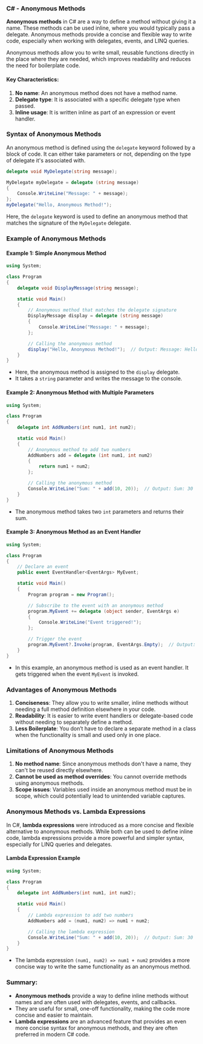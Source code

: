 ### C# - Anonymous Methods

**Anonymous methods** in C# are a way to define a method without giving it a name. These methods can be used inline, where you would typically pass a delegate. Anonymous methods provide a concise and flexible way to write code, especially when working with delegates, events, and LINQ queries.

Anonymous methods allow you to write small, reusable functions directly in the place where they are needed, which improves readability and reduces the need for boilerplate code.

#### Key Characteristics:
1. **No name**: An anonymous method does not have a method name.
2. **Delegate type**: It is associated with a specific delegate type when passed.
3. **Inline usage**: It is written inline as part of an expression or event handler.

### Syntax of Anonymous Methods

An anonymous method is defined using the `delegate` keyword followed by a block of code. It can either take parameters or not, depending on the type of delegate it's associated with.

```csharp
delegate void MyDelegate(string message);

MyDelegate myDelegate = delegate (string message)
{
    Console.WriteLine("Message: " + message);
};
myDelegate("Hello, Anonymous Method!");
```

Here, the `delegate` keyword is used to define an anonymous method that matches the signature of the `MyDelegate` delegate.

### Example of Anonymous Methods

#### Example 1: Simple Anonymous Method

```csharp
using System;

class Program
{
    delegate void DisplayMessage(string message);

    static void Main()
    {
        // Anonymous method that matches the delegate signature
        DisplayMessage display = delegate (string message)
        {
            Console.WriteLine("Message: " + message);
        };

        // Calling the anonymous method
        display("Hello, Anonymous Method!");  // Output: Message: Hello, Anonymous Method!
    }
}
```

- Here, the anonymous method is assigned to the `display` delegate.
- It takes a `string` parameter and writes the message to the console.

#### Example 2: Anonymous Method with Multiple Parameters

```csharp
using System;

class Program
{
    delegate int AddNumbers(int num1, int num2);

    static void Main()
    {
        // Anonymous method to add two numbers
        AddNumbers add = delegate (int num1, int num2)
        {
            return num1 + num2;
        };

        // Calling the anonymous method
        Console.WriteLine("Sum: " + add(10, 20));  // Output: Sum: 30
    }
}
```

- The anonymous method takes two `int` parameters and returns their sum.

#### Example 3: Anonymous Method as an Event Handler

```csharp
using System;

class Program
{
    // Declare an event
    public event EventHandler<EventArgs> MyEvent;

    static void Main()
    {
        Program program = new Program();

        // Subscribe to the event with an anonymous method
        program.MyEvent += delegate (object sender, EventArgs e)
        {
            Console.WriteLine("Event triggered!");
        };

        // Trigger the event
        program.MyEvent?.Invoke(program, EventArgs.Empty);  // Output: Event triggered!
    }
}
```

- In this example, an anonymous method is used as an event handler. It gets triggered when the event `MyEvent` is invoked.

### Advantages of Anonymous Methods

1. **Conciseness**: They allow you to write smaller, inline methods without needing a full method definition elsewhere in your code.
2. **Readability**: It is easier to write event handlers or delegate-based code without needing to separately define a method.
3. **Less Boilerplate**: You don’t have to declare a separate method in a class when the functionality is small and used only in one place.

### Limitations of Anonymous Methods

1. **No method name**: Since anonymous methods don't have a name, they can't be reused directly elsewhere.
2. **Cannot be used as method overrides**: You cannot override methods using anonymous methods.
3. **Scope issues**: Variables used inside an anonymous method must be in scope, which could potentially lead to unintended variable captures.

### Anonymous Methods vs. Lambda Expressions

In C#, **lambda expressions** were introduced as a more concise and flexible alternative to anonymous methods. While both can be used to define inline code, lambda expressions provide a more powerful and simpler syntax, especially for LINQ queries and delegates.

#### Lambda Expression Example

```csharp
using System;

class Program
{
    delegate int AddNumbers(int num1, int num2);

    static void Main()
    {
        // Lambda expression to add two numbers
        AddNumbers add = (num1, num2) => num1 + num2;

        // Calling the lambda expression
        Console.WriteLine("Sum: " + add(10, 20));  // Output: Sum: 30
    }
}
```

- The lambda expression `(num1, num2) => num1 + num2` provides a more concise way to write the same functionality as an anonymous method.

### Summary:

- **Anonymous methods** provide a way to define inline methods without names and are often used with delegates, events, and callbacks.
- They are useful for small, one-off functionality, making the code more concise and easier to maintain.
- **Lambda expressions** are an advanced feature that provides an even more concise syntax for anonymous methods, and they are often preferred in modern C# code.
